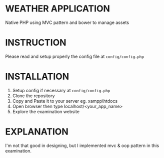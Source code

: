 # WEATHER APPLICATION
Native PHP using MVC pattern and bower to manage assets

# INSTRUCTION 
Please read and setup properly the config file at `config/config.php`<br/>

# INSTALLATION
1. Setup config if necessary at `config/config.php`<br/>
2. Clone the repository
3. Copy and Paste it to your server eg. xampp\htdocs
4. Open browser then type localhost/<your_app_name>
5. Explore the examination website

# EXPLANATION
I'm not that good in designing, but I implemented mvc & oop pattern in this examination.
